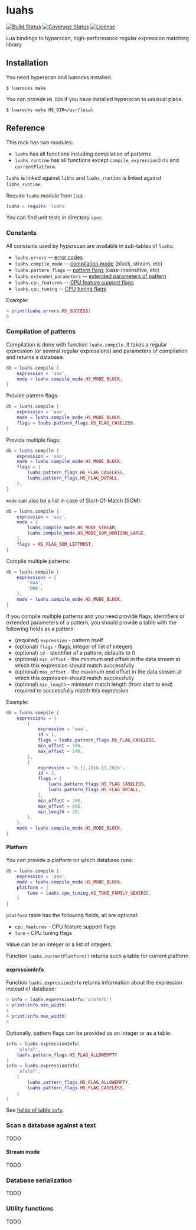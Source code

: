 # luahs

[![Build Status][build-status]][travis]
[![Coverage Status][coveralls-badge]][coveralls-page]
[![License][license]](LICENSE)

Lua bindings to hyperscan, high-performance regular expression matching library

[travis]: https://travis-ci.org/starius/luahs
[build-status]: https://travis-ci.org/starius/luahs.png?branch=master
[coveralls-page]: https://coveralls.io/r/starius/luahs
[coveralls-badge]: https://coveralls.io/repos/starius/luahs/badge.png
[license]: https://img.shields.io/badge/License-BSD3-brightgreen.png

## Installation

You need hyperscan and luarocks installed.

```
$ luarocks make
```

You can provide `HS_DIR` if you have installed hyperscan
to unusual place.

```
$ luarocks make HS_DIR=/usr/local
```

## Reference

This rock has two modules:

  * `luahs` has all functions including compilation of patterns
  * `luahs_runtime` has all functions except
    `compile`, `expressionInfo` and `currentPlatform`.

`luahs` is linked against `libhs` and
`luahs_runtime` is linked against `libhs_runtime`.

Require `luahs` module from Lua:

```lua
luahs = require 'luahs`
```

You can find unit tests in directory `spec`.

### Constants

All constants used by hyperscan are available in sub-tables of `luahs`:

  * `luahs.errors` -- [error codes][errors]
  * `luahs.compile_mode` -- [compilation mode][compile_mode] (block, stream, etc)
  * `luahs.pattern_flags` -- [pattern flags][pattern_flags] (case-insensitive, etc)
  * `luahs.extended_parameters` -- [extended parameters of pattern][extended_parameters]
  * `luahs.cpu_features` -- [CPU feature support flags][cpu_features]
  * `luahs.cpu_tuning` -- [CPU tuning flags][cpu_tuning]

[errors]: http://01org.github.io/hyperscan/dev-reference/api_constants.html#error-codes
[compile_mode]: http://01org.github.io/hyperscan/dev-reference/api_constants.html#compile-mode-flags
[pattern_flags]: http://01org.github.io/hyperscan/dev-reference/api_constants.html#pattern-flags
[extended_parameters]: http://01org.github.io/hyperscan/dev-reference/api_constants.html#hs-expr-ext-flags
[cpu_features]: http://01org.github.io/hyperscan/dev-reference/api_constants.html#cpu-feature-support-flags
[cpu_tuning]: http://01org.github.io/hyperscan/dev-reference/api_constants.html#cpu-tuning-flags

Example:

```lua
> print(luahs.errors.HS_SUCCESS)
0
```

### Compilation of patterns

Compilation is done with function `luahs.compile`.
It takes a regular expression (or several regular expressions)
and parameters of compilation and returns a database.

```lua
db = luahs.compile {
    expression = 'aaa',
    mode = luahs.compile_mode.HS_MODE_BLOCK,
}
```

Provide pattern flags:

```lua
db = luahs.compile {
    expression = 'aaa',
    mode = luahs.compile_mode.HS_MODE_BLOCK,
    flags = luahs.pattern_flags.HS_FLAG_CASELESS,
}
```

Provide multiple flags:

```lua
db = luahs.compile {
    expression = 'aaa',
    mode = luahs.compile_mode.HS_MODE_BLOCK,
    flags = {
        luahs.pattern_flags.HS_FLAG_CASELESS,
        luahs.pattern_flags.HS_FLAG_DOTALL,
    },
}
```

`mode` can also be a list in case of Start-Of-Match (SOM):

```lua
db = luahs.compile {
    expression = 'aaa',
    mode = {
        luahs.compile_mode.HS_MODE_STREAM,
        luahs.compile_mode.HS_MODE_SOM_HORIZON_LARGE,
    },
    flags = HS_FLAG_SOM_LEFTMOST,
}
```

Compile multiple patterns:

```lua
db = luahs.compile {
    expressions = {
        'aaa',
        'bbb',
    },
    mode = luahs.compile_mode.HS_MODE_BLOCK,
}
```

If you compile multiple patterns and you need provide
flags, identifiers or extended parameters of a pattern,
you should provide a table with the following fields
as a pattern:

  * (required) `expression` - pattern itself
  * (optional) `flags` - flags, integer of list of integers
  * (optional) `id` - identifier of a pattern, defaults to 0
  * (optional) `min_offset` - the minimum end offset in the data stream at
    which this expression should match successfully
  * (optional) `max_offset` - the maximum end offset in the data stream at
    which this expression should match successfully
  * (optional) `min_length` - minimum match length (from start to end)
    required to successfully match this expression

Example:

```lua
db = luahs.compile {
    expressions = {
        {
            expression = 'aaa',
            id = 1,
            flags = luahs.pattern_flags.HS_FLAG_CASELESS,
            min_offset = 100,
            max_offset = 140,
        },
        {
            expression = 'b.{1,20}b.{1,20}b',
            id = 2,
            flags = {
                luahs.pattern_flags.HS_FLAG_CASELESS,
                luahs.pattern_flags.HS_FLAG_DOTALL,
            },
            min_offset = 200,
            max_offset = 800,
            min_length = 20,
        },
    },
    mode = luahs.compile_mode.HS_MODE_BLOCK,
}
```

#### Platform

You can provide a platform on which database runs:

```lua
db = luahs.compile {
    expression = 'aaa',
    mode = luahs.compile_mode.HS_MODE_BLOCK,
    platform = {
        tune = luahs.cpu_tuning.HS_TUNE_FAMILY_GENERIC,
    }
}
```

`platform` table has the following fields, all are optional:

  * `cpu_features` - CPU feature support flags
  * `tune` - CPU tuning flags

Value can be an integer or a list of integers.

Function `luahs.currentPlatform()` returns such a table for
current platform.

#### expressionInfo

Function `luahs.expressionInfo` returns information about
the expression instead of database:

```lua
> info = luahs.expressionInfo('a?a?a?b')
> print(info.min_width)
1
> print(info.max_width)
4
```

Optionally, pattern flags can be provided as an integer or as a table:

```lua
info = luahs.expressionInfo(
    'a?a?a?',
    luahs.pattern_flags.HS_FLAG_ALLOWEMPTY
)
info = luahs.expressionInfo(
    'a?a?a?',
    {
        luahs.pattern_flags.HS_FLAG_ALLOWEMPTY,
        luahs.pattern_flags.HS_FLAG_CASELESS,
    }
)
```

See [fields of table `info`][hs_expr_info].

[hs_expr_info]: http://01org.github.io/hyperscan/dev-reference/api_files.html#c.hs_expr_info

### Scan a database against a text

TODO

#### Stream mode

TODO

### Database serialization

TODO

### Utility functions

TODO
